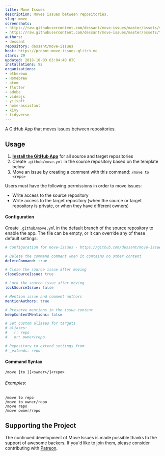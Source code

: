 ```yaml
---
title: Move Issues
description: Moves issues between repositories.
slug: move
screenshots:
- https://raw.githubusercontent.com/dessant/move-issues/master/assets/source-issue.png
- https://raw.githubusercontent.com/dessant/move-issues/master/assets/target-issue.png
authors:
- dessant
repository: dessant/move-issues
host: https://probot-move-issues.glitch.me
stars: 29
updated: 2018-10-03 03:04:40 UTC
installations: 92
organizations:
- ethereum
- Homebrew
- atom
- flutter
- adobe
- videojs
- yiisoft
- home-assistant
- kivy
- tidyverse
---
```


A GitHub App that moves issues between repositories.

## Usage

1. **[Install the GitHub App](https://github.com/apps/move)**
   for all source and target repositories
2. Create `.github/move.yml` in the source repository based on the template below
3. Move an issue by creating a comment with this command: `/move to <repo>`

Users must have the following permissions in order to move issues:

* Write access to the source repository
* Write access to the target repository (when the source or target repository
  is private, or when they have different owners)

#### Configuration

Create `.github/move.yml` in the default branch of the source repository
to enable the app. The file can be empty, or it can override any of these
default settings:

```yaml
# Configuration for move-issues - https://github.com/dessant/move-issues

# Delete the command comment when it contains no other content
deleteCommand: true

# Close the source issue after moving
closeSourceIssue: true

# Lock the source issue after moving
lockSourceIssue: false

# Mention issue and comment authors
mentionAuthors: true

# Preserve mentions in the issue content
keepContentMentions: false

# Set custom aliases for targets
# aliases:
#   r: repo
#   or: owner/repo

# Repository to extend settings from
# _extends: repo
```

#### Command Syntax

```
/move [to ][<owner>/]<repo>
```

###### Examples:

```
/move to repo
/move to owner/repo
/move repo
/move owner/repo
```

## Supporting the Project

The continued development of Move Issues is made possible
thanks to the support of awesome backers. If you'd like to join them,
please consider contributing with [Patreon](https://www.patreon.com/dessant).
